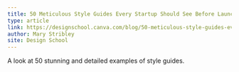 ```yaml
---
title: 50 Meticulous Style Guides Every Startup Should See Before Launching
type: article
link: https://designschool.canva.com/blog/50-meticulous-style-guides-every-startup-see-launching
author: Mary Stribley
site: Design School
---
```


A look at 50 stunning and detailed examples of style guides.
